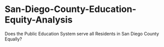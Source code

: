 # San-Diego-County-Education-Equity-Analysis
Does the Public Education System serve all Residents in San Diego County Equally?

